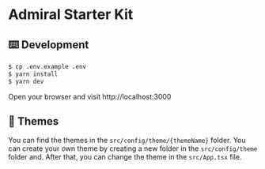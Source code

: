 # Admiral Starter Kit

## ⌨️ Development

```bash
$ cp .env.example .env
$ yarn install
$ yarn dev
```

Open your browser and visit http://localhost:3000

## 🎨 Themes

You can find the themes in the `src/config/theme/{themeName}` folder. You can create your own theme by creating a new folder in the `src/config/theme` folder and.
After that, you can change the theme in the `src/App.tsx` file.
